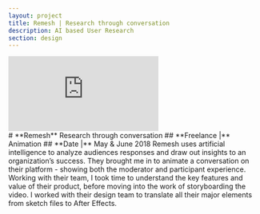 ```yaml
---
layout: project
title: Remesh | Research through conversation
description: AI based User Research
section: design
---
```


<div class="order-flip">
  <div class="two-thirds-tile">
    <div class="video">
      <iframe src="https://player.vimeo.com/video/277722698?autoplay=1&loop=1&title=0&byline=0&portrait=0" frameborder="0" webkitallowfullscreen mozallowfullscreen allowfullscreen></iframe>
    </div>
  </div>
<div class="third-text" markdown="1">
# **Remesh** Research through conversation
## **Freelance |** Animation
## **Date |** May & June 2018  
Remesh uses artificial intelligence to analyze audiences responses and draw out insights to an organization’s success. They brought me in to animate a conversation on their platform - showing both the moderator and participant experience. Working with their team, I took time to understand the key features and value of their product, before moving into the work of storyboarding the video. I worked with their design team to translate all their major elements from sketch files to After Effects.
</div>
</div>

<script src="https://player.vimeo.com/api/player.js"></script>
